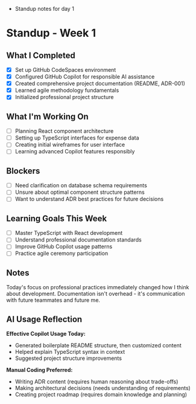 - Standup notes for day 1
# Standup - Week 1
## What I Completed
- [x] Set up GitHub CodeSpaces environment
- [x] Configured GitHub Copilot for responsible AI assistance
- [x] Created comprehensive project documentation (README, ADR-001)
- [x] Learned agile methodology fundamentals
- [x] Initialized professional project structure

## What I'm Working On
- [ ] Planning React component architecture
- [ ] Setting up TypeScript interfaces for expense data
- [ ] Creating initial wireframes for user interface
- [ ] Learning advanced Copilot features responsibly

## Blockers
- [ ] Need clarification on database schema requirements
- [ ] Unsure about optimal component structure patterns
- [ ] Want to understand ADR best practices for future decisions

## Learning Goals This Week
- [ ] Master TypeScript with React development
- [ ] Understand professional documentation standards
- [ ] Improve GitHub Copilot usage patterns
- [ ] Practice agile ceremony participation

## Notes
Today's focus on professional practices immediately changed how I think about 
development. Documentation isn't overhead - it's communication with future teammates 
and future me.

## AI Usage Reflection
**Effective Copilot Usage Today:**
- Generated boilerplate README structure, then customized content
- Helped explain TypeScript syntax in context
- Suggested project structure improvements

**Manual Coding Preferred:**
- Writing ADR content (requires human reasoning about trade-offs)
- Making architectural decisions (needs understanding of requirements)
- Creating project roadmap (requires domain knowledge and planning)